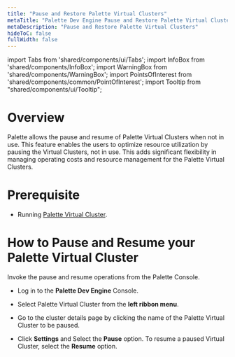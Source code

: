 ```yaml
---
title: "Pause and Restore Palette Virtual Clusters"
metaTitle: "Palette Dev Engine Pause and Restore Palette Virtual Clusters"
metaDescription: "Pause and Restore Palette Virtual Clusters"
hideToC: false
fullWidth: false
---
```


import Tabs from 'shared/components/ui/Tabs';
import InfoBox from 'shared/components/InfoBox';
import WarningBox from 'shared/components/WarningBox';
import PointsOfInterest from 'shared/components/common/PointOfInterest';
import Tooltip from "shared/components/ui/Tooltip";



# Overview

Palette allows the pause and resume of Palette Virtual Clusters when not in use. This feature enables the users to optimize resource utilization by pausing the Virtual Clusters, not in use. This adds significant flexibility in managing operating costs and resource management for the Palette Virtual Clusters. 

# Prerequisite

* Running [Palette Virtual Cluster](/devx/sandbox-clusters#createyoursandboxcluster:).

#  How to Pause and Resume your Palette Virtual Cluster

Invoke the pause and resume operations from the Palette Console.

* Log in to the **Palette Dev Engine** Console.


* Select Palette Virtual Cluster from the **left ribbon menu**.


* Go to the cluster details page by clicking the name of the Palette Virtual Cluster to be paused.


* Click **Settings** and Select the **Pause** option. To resume a paused Virtual Cluster, select the **Resume** option.
